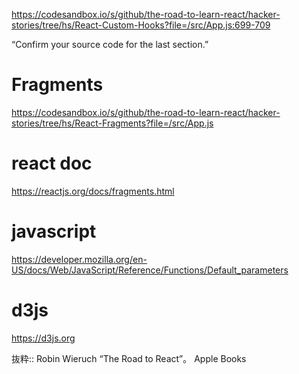 https://codesandbox.io/s/github/the-road-to-learn-react/hacker-stories/tree/hs/React-Custom-Hooks?file=/src/App.js:699-709

“Confirm your source code for the last section.”

# Fragments
https://codesandbox.io/s/github/the-road-to-learn-react/hacker-stories/tree/hs/React-Fragments?file=/src/App.js

# react doc
https://reactjs.org/docs/fragments.html

# javascript
https://developer.mozilla.org/en-US/docs/Web/JavaScript/Reference/Functions/Default_parameters

# d3js
https://d3js.org

抜粋:: Robin Wieruch  “The Road to React”。 Apple Books  
